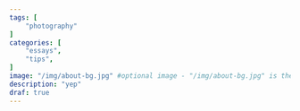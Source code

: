 ```yaml
---
tags: [
    "photography"
]
categories: [
    "essays",
    "tips",
]
image: "/img/about-bg.jpg" #optional image - "/img/about-bg.jpg" is the default
description: "yep"
draf: true
---
```

